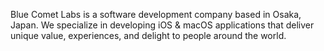 Blue Comet Labs is a software development company based in Osaka, Japan. We specialize in developing iOS & macOS applications that deliver unique value, experiences, and delight to people around the world.
